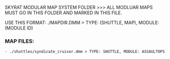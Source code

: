 SKYRAT MODULAR MAP SYSTEM FOLDER >>>
ALL MODLUAR MAPS MUST GO IN THIS FOLDER AND MARKED IN THIS FILE.

USE THIS FORMAT: ./MAPDIR.DMM > TYPE: (SHUTTLE, MAP), MODULE: (MODULE ID)

### MAP FILES:
	- ./shuttles/syndicate_cruiser.dmm > TYPE: SHUTTLE, MODULE: ASSAULTOPS

